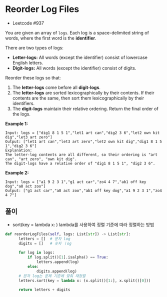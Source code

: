 # Reorder Log Files
 - Leetcode #937


 
You are given an array of `logs`. Each log is a space-delimited string of words, where the first word is the **identifier**.

There are two types of logs:

- **Letter-logs:** All words (except the identifier) consist of lowercase English letters.
- **Digit-logs:** All words (except the identifier) consist of digits.

Reorder these logs so that:

1. The **letter-logs** come before all **digit-logs**.
2. The **letter-logs** are sorted lexicographically by their contents. If their contents are the same, then sort them lexicographically by their identifiers.
3. The **digit-logs** maintain their relative ordering.
Return the final order of the logs. 

 
 **Example 1:**
 ```
 Input: logs = ["dig1 8 1 5 1","let1 art can","dig2 3 6","let2 own kit dig","let3 art zero"]
 Output: ["let1 art can","let3 art zero","let2 own kit dig","dig1 8 1 5 1","dig2 3 6"]
 Explanation:
 The letter-log contents are all different, so their ordering is "art can", "art zero", "own kit dig".
 The digit-logs have a relative order of "dig1 8 1 5 1", "dig2 3 6".
 ```
 **Example 2:**
 ```
 Input: logs = ["a1 9 2 3 1","g1 act car","zo4 4 7","ab1 off key dog","a8 act zoo"]
 Output: ["g1 act car","a8 act zoo","ab1 off key dog","a1 9 2 3 1","zo4 4 7"]
 ```
 
 ## 풀이
  - sort(key = lambda x: )   lambda를 사용하여 정렬 기준에 따라 정렬하는 방법
  
  ```python
  def reorderLogFiles(self, logs: List[str]) -> List[str]:
        letters = []  # 문자 log 
        digits = []   # 숫자 ㅣog
        
        for log in logs:
            if log.split()[1].isalpha() == True:
                letters.append(log)
            else:
                digits.append(log)
        # 문자 log는 문제 기준에 맞춰 재정렬
        letters.sort(key = lambda x: (x.split()[1:], x.split()[0]))
        
        return letters + digits
  ```
